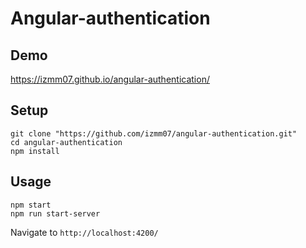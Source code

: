 # Angular-authentication

## Demo
https://izmm07.github.io/angular-authentication/
## Setup

```shell
git clone "https://github.com/izmm07/angular-authentication.git"
cd angular-authentication
npm install
```

## Usage

```shell
npm start
npm run start-server
```
Navigate to `http://localhost:4200/`